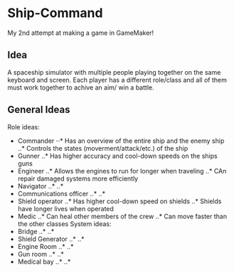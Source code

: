 # Ship-Command

My 2nd attempt at making a game in GameMaker!

## Idea
A spaceship simulator with multiple people playing together on the same keyboard and screen.  Each player has a different role/class and all of them must work together to achive an aim/ win a battle.

## General Ideas
Role ideas:
* Commander
⋅⋅* Has an overview of the entire ship and the enemy ship
..* Controls the states (moverment/attack/etc.) of the ship
* Gunner
..* Has higher accuracy and cool-down speeds on the ships guns
* Engineer
..* Allows the engines to run for longer when traveling
..* CAn repair damaged systems more efficiently
* Navigator
..* 
..*
* Communications officer
..*
..*
* Shield operator
..* Has higher cool-down speed on shields
..* Shields have longer lives when operated
* Medic
..* Can heal other members of the crew
..* Can move faster than the other classes
System ideas:
* Bridge
..*
..*
* Shield Generator
..*
..*
* Engine Room
..*
..*
* Gun room
..*
..*
* Medical bay
..*
..*
